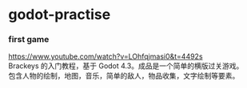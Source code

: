 # godot-practise

### first game

https://www.youtube.com/watch?v=LOhfqjmasi0&t=4492s  
Brackeys 的入门教程，基于 Godot 4.3。成品是一个简单的横版过关游戏。  
包含人物的绘制，地图，音乐，简单的敌人，物品收集，文字绘制等要素。
